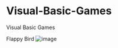 # Visual-Basic-Games
Visual Basic Games

Flappy Bird
![image](https://user-images.githubusercontent.com/33049124/110213829-c1cd9700-7ec7-11eb-9a67-fbebf170590a.png)
